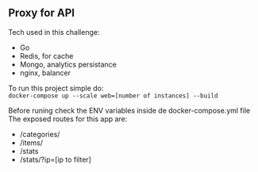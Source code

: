 ## Proxy for API  

Tech used in this challenge:  
- Go  
- Redis, for cache  
- Mongo, analytics persistance  
- nginx, balancer

To run this project simple do:  
` docker-compose up --scale web=[number of instances] --build `

Before runing check the ENV variables inside de docker-compose.yml file  
The exposed routes for this app are:  
- /categories/
- /items/
- /stats
- /stats/?ip=[ip to filter]
